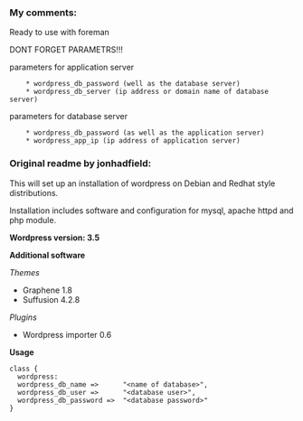 ### My comments:

Ready to use with foreman

DONT FORGET PARAMETRS!!!

parameters for application server

        * wordpress_db_password (well as the database server)
        * wordpress_db_server (ip address or domain name of database server)

parameters for database server

        * wordpress_db_password (as well as the application server)
        * wordpress_app_ip (ip address of application server)



### Original readme by jonhadfield:

This will set up an installation of wordpress on Debian and Redhat style distributions.

Installation includes software and configuration for mysql, apache httpd and php module.

__Wordpress version: 3.5__

__Additional software__

_Themes_
* Graphene 1.8
* Suffusion 4.2.8

_Plugins_
* Wordpress importer 0.6

__Usage__

    class {
      wordpress:
      wordpress_db_name =>      "<name of database>",
      wordpress_db_user =>      "<database user>",
      wordpress_db_password =>  "<database password>"
    }
